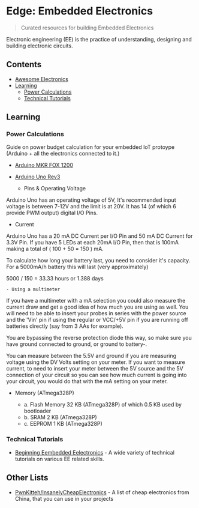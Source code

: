 # Edge: Embedded Electronics 

> Curated resources for building Embedded Electronics

Electronic engineering (EE) is the practice of understanding, designing and building electronic circuits. 



## Contents

<!-- toc -->

- [ Awesome Electronics ](https://github.com/kitspace/awesome-electronics)
- [Learning](#learning)
   * [Power Calculations](#power-calculations)
   * [Technical Tutorials](#technical-tutorials)

<!-- tocstop -->

## Learning

### Power Calculations

Guide on power budget calculation for your embedded IoT protoype (Arduino + all the electronics connected to it.)

 * [Arduino MKR FOX 1200](https://store.arduino.cc/arduino-mkrfox1200)
 * [Arduino Uno Rev3](https://store.arduino.cc/arduino-uno-rev3)
 

   - Pins & Operating Voltage
   
Arduino Uno has an operating voltage of 5V, It's recommended input voltage is between 7-12V and the limit is at 20V. It has 14 (of which 6 provide PWM output) digital I/O Pins.	

   - Current

Arduino Uno has a 20 mA DC Current per I/O Pin and 50 mA DC Current for 3.3V Pin. If you have 5 LEDs at each 20mA I/O Pin, then that is 100mA making a total of ( 100 + 50 = 150 ) mA.
 
To calculate how long your battery last, you need to consider it's capacity. For a 5000mA/h battery this will last (very approximately)

5000 / 150 = 33.33 hours or 1.388 days


    - Using a multimeter 
 
If you have a multimeter with a mA selection you could also measure the current draw and get a good idea of how much you are using as well. You will need to be able to insert your probes in series with the power source and the 'Vin' pin if using the regular or VCC/+5V pin if you are running off batteries directly (say from 3 AAs for example).

You are bypassing the reverse protection diode this way, so make sure you have ground connected to ground, or ground to battery-.

You can measure between the 5.5V and ground if you are measuring voltage using the DV Volts setting on your meter.
If you want to measure current, to need to insert your meter between the 5V source and the 5V connection of your circuit so you can see  how much current is going into your circuit, you would do that with the mA setting on your meter.

 - Memory (ATmega328P)
 
   - a. Flash Memory	32 KB (ATmega328P) of which 0.5 KB used by bootloader
   - b. SRAM	2 KB (ATmega328P)
   - c. EEPROM	1 KB (ATmega328P)

### Technical Tutorials
- [Beginning Eembedded Eelectronics](https://www.sparkfun.com/tutorials/category/1) - A wide variety of technical tutorials on various EE related skills.

## Other Lists
- [PwnKitteh/InsanelyCheapElectronics](https://github.com/PwnKitteh/InsanelyCheapElectronics) - A list of cheap electronics from China, that you can use in your projects
